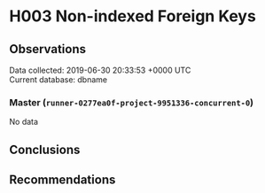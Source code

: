 # H003 Non-indexed Foreign Keys #

## Observations ##
Data collected: 2019-06-30 20:33:53 +0000 UTC  
Current database: dbname  

### Master (`runner-0277ea0f-project-9951336-concurrent-0`) ###


No data


## Conclusions ##


## Recommendations ##

